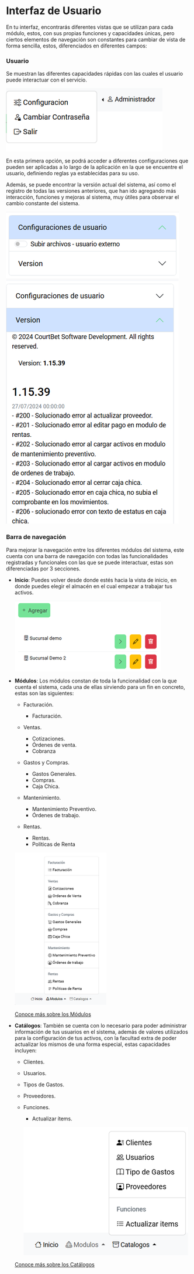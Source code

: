 # Interfaz de Usuario

En tu interfaz, encontrarás diferentes vistas que se utilizan para cada módulo, estos, con sus propias funciones y capacidades únicas, pero ciertos elementos de navegación son constantes para cambiar de vista de forma sencilla, estos, diferenciados en diferentes campos:

### Usuario

  Se muestran las diferentes capacidades rápidas con las cuales el usuario puede interactuar con el servicio.
  
  ![alt text](/images/int1.png)

  En esta primera opción, se podrá acceder a diferentes configuraciones que pueden ser aplicadas a lo largo de la aplicación en la que se encuentre el usuario, definiendo reglas ya establecidas para su uso.

  Además, se puede encontrar la versión actual del sistema, así como el registro de todas las versiones anteriores, que han ido agregando más interacción, funciones y mejoras al sistema, muy útiles para observar el cambio constante del sistema.

![alt text](/images/int4.png)
![alt text](/images/int5.png)

### Barra de navegación

  Para mejorar la navegación entre los diferentes módulos del sistema, este cuenta con una barra de navegación con todas las funcionalidades registradas y funcionales con las que se puede interactuar, estas son diferenciadas por 3 secciones.

- **Inicio**: Puedes volver desde donde estés hacia la vista de inicio, en donde puedes elegir el almacén en el cual empezar a trabajar tus activos.
  
  ![alt text](/images/int6_5.png)

- **Módulos**: Los módulos constan de toda la funcionalidad con la que cuenta el sistema, cada una de ellas sirviendo para un fin en concreto, estas son las siguientes:
  - Facturación.
  
    - Facturación.

  - Ventas.
  
    - Cotizaciones.
    - Órdenes de venta.
    - Cobranza
  
  - Gastos y Compras.
  
    - Gastos Generales.
    - Compras.
    - Caja Chica.
  
  - Mantenimiento.
  
    - Mantenimiento Preventivo.
    - Órdenes de trabajo.
  
  - Rentas.
  
    - Rentas.
    - Políticas de Renta
  
  ![alt text](/images/int2_5.png)

     [Conoce más sobre los Módulos](modulos.md)

- **Catálogos**: También se cuenta con lo necesario para poder administrar información de tus usuarios en el sistema, además de valores utilizados para la configuración de tus activos, con la facultad extra de poder actualizar los mismos de una forma especial, estas capacidades incluyen:

  - Clientes.
  - Usuarios.
  - Tipos de Gastos.
  - Proveedores.
  
  - Funciones.
  
    - Actualizar ítems.
  
    ![alt text](/images/int3.png)
  
   [Conoce más sobre los Catálogos](catalogos.md)

